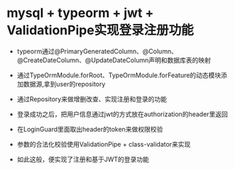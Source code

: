 # mysql + typeorm + jwt + ValidationPipe实现登录注册功能

- typeorm通过@PrimaryGeneratedColumn、@Column、@CreateDateColumn、@UpdateDateColumn声明和数据库表的映射

- 通过TypeOrmModule.forRoot、TypeOrmModule.forFeature的动态模块添加数据源,拿到user的repository

- 通过Repository来做增删改查、实现注册和登录的功能

- 登录成功之后，把用户信息通过jwt的方式放在authorization的header里返回

- 在LoginGuard里面取出header的token来做权限校验

- 参数的合法化校验使用ValidationPipe + class-validator来实现

- 如此这般，便实现了注册和基于JWT的登录功能